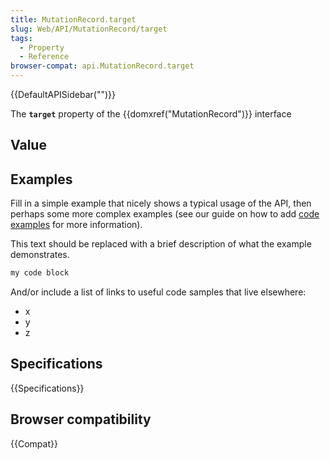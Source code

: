 ```yaml
---
title: MutationRecord.target
slug: Web/API/MutationRecord/target
tags:
  - Property
  - Reference
browser-compat: api.MutationRecord.target
---
```

{{DefaultAPISidebar("")}}

The **`target`** property of the {{domxref("MutationRecord")}} interface 

## Value



## Examples

Fill in a simple example that nicely shows a typical usage of the API, then perhaps some more complex examples (see our guide on how to add [code examples](/en-US/docs/MDN/Contribute/Structures/Code_examples) for more information).

This text should be replaced with a brief description of what the example demonstrates.

```js
my code block
```

And/or include a list of links to useful code samples that live elsewhere:

*   x
*   y
*   z

## Specifications

{{Specifications}}

## Browser compatibility

{{Compat}}



